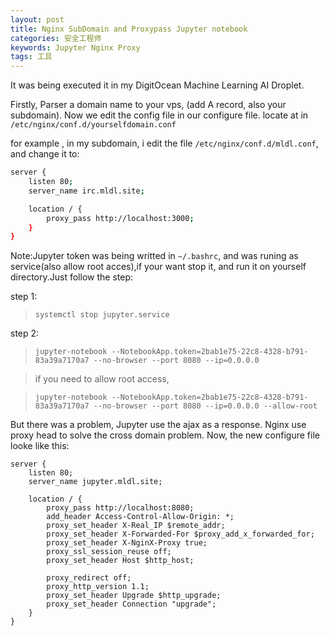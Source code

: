 ```yaml
---
layout: post
title: Nginx SubDomain and Proxypass Jupyter notebook
categories: 安全工程师
keywords: Jupyter Nginx Proxy
tags: 工具
---
```


It was being executed it in my DigitOcean Machine Learning AI Droplet.

Firstly, Parser a domain name to your vps, (add A record, also your subdomain). Now we edit the config file in our configure file. locate at in `/etc/nginx/conf.d/yourselfdomain.conf`

for example , in my subdomain, i edit the file `/etc/nginx/conf.d/mldl.conf`, and change it to:

> 

```bash
server {
    listen 80;
    server_name irc.mldl.site;

    location / {
        proxy_pass http://localhost:3000;
    }
}
```

Note:Jupyter token was being writted in `~/.bashrc`, and was runing as service(also allow root acces),if your want stop it, and run it on yourself directory.Just follow the step:

step 1:
> `systemctl stop jupyter.service`

step 2:
> `jupyter-notebook --NotebookApp.token=2bab1e75-22c8-4328-b791-83a39a7170a7 --no-browser --port 8080 --ip=0.0.0.0`

> if you need to allow root access,

> `jupyter-notebook --NotebookApp.token=2bab1e75-22c8-4328-b791-83a39a7170a7 --no-browser --port 8080 --ip=0.0.0.0 --allow-root`

But there was a problem, Jupyter use the ajax as a response. Nginx use proxy head to solve the cross domain problem. Now, the new configure file looke like this:

```
server {
    listen 80;
    server_name jupyter.mldl.site;

    location / {
        proxy_pass http://localhost:8080;
        add_header Access-Control-Allow-Origin: *;
        proxy_set_header X-Real_IP $remote_addr;
        proxy_set_header X-Forwarded-For $proxy_add_x_forwarded_for;
        proxy_set_header X-NginX-Proxy true;
        proxy_ssl_session_reuse off;
        proxy_set_header Host $http_host;

        proxy_redirect off;
        proxy_http_version 1.1;
        proxy_set_header Upgrade $http_upgrade;
        proxy_set_header Connection "upgrade";
    }
}

```
